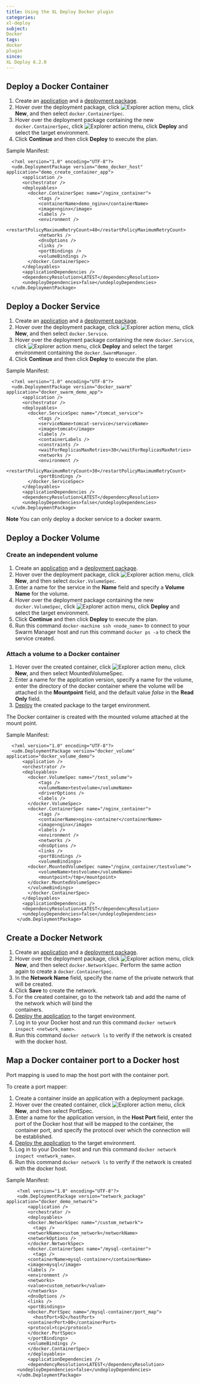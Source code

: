 ```yaml
---
title: Using the XL Deploy Docker plugin
categories:
xl-deploy
subject:
Docker
tags:
docker
plugin
since:
XL Deploy 6.2.0
---
```


## Deploy a Docker Container

1. Create an [application](/xl-deploy/how-to/create-a-deployment-package-using-the-ui.html#creating-an-application) and a [deployment package](/xl-deploy/how-to/create-a-deployment-package-using-the-ui.html#creating-a-deployment-package).
1. Hover over the deployment package, click ![Explorer action menu](/images/menu_three_dots.png), click **New**, and then select `docker.ContainerSpec`.
1. Hover over the deployment package containing the new `docker.ContainerSpec`, click ![Explorer action menu](/images/menu_three_dots.png), click **Deploy** and select the target environment.
1. Click **Continue** and then click **Deploy** to execute the plan.

Sample Manifest:

      <?xml version="1.0" encoding="UTF-8"?>
      <udm.DeploymentPackage version="demo_docker_host" application="demo_create_container_app">
          <application />
          <orchestrator />
          <deployables>
            <docker.ContainerSpec name="/nginx_container">
                <tags />
                <containerName>demo_nginx</containerName>
                <image>nginx</image>
                <labels />
                <environment />
                <restartPolicyMaximumRetryCount>40</restartPolicyMaximumRetryCount>
                <networks />
                <dnsOptions />
                <links />
                <portBindings />
                <volumeBindings />
            </docker.ContainerSpec>
          </deployables>
          <applicationDependencies />
          <dependencyResolution>LATEST</dependencyResolution>
          <undeployDependencies>false</undeployDependencies>
      </udm.DeploymentPackage>

## Deploy a Docker Service

1. Create an [application](/xl-deploy/how-to/create-a-deployment-package-using-the-ui.html#creating-an-application) and a [deployment package](/xl-deploy/how-to/create-a-deployment-package-using-the-ui.html#creating-a-deployment-package).
1. Hover over the deployment package, click ![Explorer action menu](/images/menu_three_dots.png), click **New**, and then select `docker.Service`.
1. Hover over the deployment package containing the new `docker.Service`, click ![Explorer action menu](/images/menu_three_dots.png), click **Deploy** and select the target environment containing the `docker.SwarmManager`.
1. Click **Continue** and then click **Deploy** to execute the plan.

Sample Manifest:

      <?xml version="1.0" encoding="UTF-8"?>
      <udm.DeploymentPackage version="docker_swarm" application="docker_swarm_demo_app">
          <application />
          <orchestrator />
          <deployables>
            <docker.ServiceSpec name="/tomcat_service">
                <tags />
                <serviceName>tomcat-service</serviceName>
                <image>tomcat</image>
                <labels />
                <containerLabels />
                <constraints />
                <waitForReplicasMaxRetries>30</waitForReplicasMaxRetries>
                <networks />
                <environment />
                <restartPolicyMaximumRetryCount>30</restartPolicyMaximumRetryCount>
                <portBindings />
            </docker.ServiceSpec>
          </deployables>
          <applicationDependencies />
          <dependencyResolution>LATEST</dependencyResolution>
          <undeployDependencies>false</undeployDependencies>
      </udm.DeploymentPackage>

 **Note** You can only deploy a docker service to a docker swarm.

## Deploy a Docker Volume

### Create an independent volume

1. Create an [application](/xl-deploy/how-to/create-a-deployment-package-using-the-ui.html#creating-an-application) and a [deployment package](/xl-deploy/how-to/create-a-deployment-package-using-the-ui.html#creating-a-deployment-package).
1. Hover over the deployment package, click ![Explorer action menu](/images/menu_three_dots.png), click **New**, and then select `docker.VolumeSpec`.
1. Enter a name for the service in the **Name** field and specify a **Volume Name** for the volume.
1. Hover over the deployment package containing the new `docker.VolumeSpec`, click ![Explorer action menu](/images/menu_three_dots.png), click **Deploy** and select the target environment.
1. Click **Continue** and then click **Deploy** to execute the plan.
1. Run this command `docker-machine ssh <node_name>` to connect to your Swarm Manager host and run this command `docker ps -a` to check the service created.

### Attach a volume to a Docker container

1. Hover over the created container, click ![Explorer action menu](/images/menu_three_dots.png), click **New**, and then select MountedVolumeSpec.
1. Enter a name for the application version, specify a name for the volume, enter the directory of the docker container where the volume will be attached in the **Mountpoint** field, and the default value *false* in the **Read Only** field.
1. [Deploy](/xl-deploy/how-to/deploy-an-application.html) the created package to the target environment.

The Docker container is created with the mounted volume attached at the mount point.

 Sample Manifest:

      <?xml version="1.0" encoding="UTF-8"?>
      <udm.DeploymentPackage version="docker_volume" application="docker_volume_demo">
          <application />
          <orchestrator />
          <deployables>
            <docker.VolumeSpec name="/test_volume">
                <tags />
                <volumeName>testvolume</volumeName>
                <driverOptions />
                <labels />
            </docker.VolumeSpec>
            <docker.ContainerSpec name="/nginx_container">
                <tags />
                <containerName>nginx-container</containerName>
                <image>nginx</image>
                <labels />
                <environment />
                <networks />
                <dnsOptions />
                <links />
                <portBindings />
                <volumeBindings>
            <docker.MountedVolumeSpec name="/nginx_container/testvolume">
                <volumeName>testvolume</volumeName>
                <mountpoint>/tmp</mountpoint>
            </docker.MountedVolumeSpec>
            </volumeBindings>
            </docker.ContainerSpec>
          </deployables>
          <applicationDependencies />
          <dependencyResolution>LATEST</dependencyResolution>
          <undeployDependencies>false</undeployDependencies>
        </udm.DeploymentPackage>

## Create a Docker Network

1. Create an [application](/xl-deploy/how-to/create-a-deployment-package-using-the-ui.html#creating-an-application) and a [deployment package](/xl-deploy/how-to/create-a-deployment-package-using-the-ui.html#creating-a-deployment-package).
1. Hover over the deployment package, click ![Explorer action menu](/images/menu_three_dots.png), click **New**, and then select `docker.NetworkSpec`. Perform the same action again to create a `docker.ContainerSpec`.
1. In the **Network Name** field, specify the name of the private network that will be created.
1. Click **Save** to create the network.
1. For the created container, go to the network tab and add the name of the network which will bind the    
containers.
1. [Deploy the application](/xl-deploy/how-to/deploy-an-application.html) to the target environment.
1. Log in to your Docker host and run this command `docker network inspect <network_name>`.
1. Run this command `docker network ls` to verify if the network is created with the docker host.

## Map a Docker container port to a Docker host

Port mapping is used to map the host port with the container port.

To create a port mapper:

1. Create a container inside an application with a deployment package.
1. Hover over the created container, click ![Explorer action menu](/images/menu_three_dots.png), click **New**, and then select PortSpec.
1. Enter a name for the application version, in the **Host Port** field, enter the port of the Docker host that will be mapped to the container, the container port, and specify the protocol over which the connection will be established.
1. [Deploy the application](/xl-deploy/how-to/deploy-an-application.html) to the target environment.
1. Log in to your Docker host and run this command `docker network inspect <network_name>`.
1. Run this command `docker network ls` to verify if the network is created with the docker host.

 Sample Manifest:

        <?xml version="1.0" encoding="UTF-8"?>
        <udm.DeploymentPackage version="network_package" application="docker_demo_network">
            <application />
            <orchestrator />
            <deployables>
            <docker.NetworkSpec name="/custom_network">
              <tags />
            <networkName>custom_network</networkName>
            <networkOptions />
            </docker.NetworkSpec>
            <docker.ContainerSpec name="/mysql-container">
              <tags />
            <containerName>mysql-container</containerName>
            <image>mysql</image>
            <labels />
            <environment />
            <networks>
            <value>custom_network</value>
            </networks>
            <dnsOptions />
            <links />
            <portBindings>
            <docker.PortSpec name="/mysql-container/port_map">
              <hostPort>92</hostPort>
            <containerPort>80</containerPort>
            <protocol>tcp</protocol>
            </docker.PortSpec>
            </portBindings>
            <volumeBindings />
            </docker.ContainerSpec>
            </deployables>
            <applicationDependencies />
            <dependencyResolution>LATEST</dependencyResolution>
        <undeployDependencies>false</undeployDependencies>
        </udm.DeploymentPackage>
